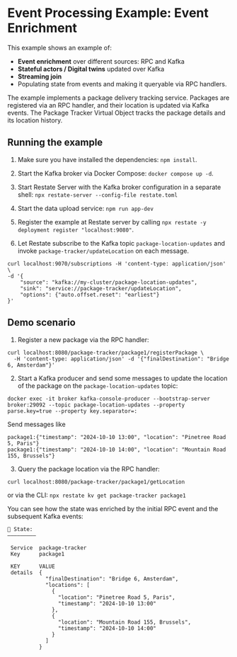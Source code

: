# Event Processing Example: Event Enrichment 

This example shows an example of:
- **Event enrichment** over different sources: RPC and Kafka
- **Stateful actors / Digital twins** updated over Kafka
- **Streaming join**
- Populating state from events and making it queryable via RPC handlers.

The example implements a package delivery tracking service. 
Packages are registered via an RPC handler, and their location is updated via Kafka events.
The Package Tracker Virtual Object tracks the package details and its location history.

## Running the example

1. Make sure you have installed the dependencies: `npm install`.

2. Start the Kafka broker via Docker Compose: `docker compose up -d`.

3. Start Restate Server with the Kafka broker configuration in a separate shell: `npx restate-server --config-file restate.toml`

4. Start the data upload service: `npm run app-dev`

5. Register the example at Restate server by calling
   `npx restate -y deployment register "localhost:9080"`.

6. Let Restate subscribe to the Kafka topic `package-location-updates` and invoke `package-tracker/updateLocation` on each message.
```shell
curl localhost:9070/subscriptions -H 'content-type: application/json' \
-d '{
    "source": "kafka://my-cluster/package-location-updates",
    "sink": "service://package-tracker/updateLocation",
    "options": {"auto.offset.reset": "earliest"}
}'
```

## Demo scenario

1. Register a new package via the RPC handler:
```shell
curl localhost:8080/package-tracker/package1/registerPackage \
  -H 'content-type: application/json' -d '{"finalDestination": "Bridge 6, Amsterdam"}'
```

2. Start a Kafka producer and send some messages to update the location of the package on the `package-location-updates` topic:
```shell
docker exec -it broker kafka-console-producer --bootstrap-server broker:29092 --topic package-location-updates --property parse.key=true --property key.separator=:
```
Send messages like 
```
package1:{"timestamp": "2024-10-10 13:00", "location": "Pinetree Road 5, Paris"}
package1:{"timestamp": "2024-10-10 14:00", "location": "Mountain Road 155, Brussels"}
```

3. Query the package location via the RPC handler:
```shell
curl localhost:8080/package-tracker/package1/getLocation
```
or via the CLI: `npx restate kv get package-tracker package1`

You can see how the state was enriched by the initial RPC event and the subsequent Kafka events:
```
🤖 State:
―――――――――
                          
 Service  package-tracker 
 Key      package1        

 KEY      VALUE                                            
 details  {                                                
            "finalDestination": "Bridge 6, Amsterdam",  
            "locations": [                                 
              {                                            
                "location": "Pinetree Road 5, Paris",      
                "timestamp": "2024-10-10 13:00"            
              },                                            
              {                                            
                "location": "Mountain Road 155, Brussels", 
                "timestamp": "2024-10-10 14:00"            
              }                                            
            ]                                              
          }  
```